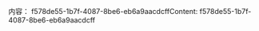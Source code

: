 <span data-ttu-id="72316-101">内容： f578de55-1b7f-4087-8be6-eb6a9aacdcff</span><span class="sxs-lookup"><span data-stu-id="72316-101">Content: f578de55-1b7f-4087-8be6-eb6a9aacdcff</span></span>